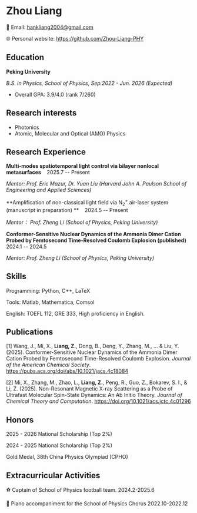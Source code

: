 # Zhou Liang

📧 Email: hankliang2004@gmail.com 

🌐 Personal website: https://github.com/Zhou-Liang-PHY

## Education

**Peking University**

*B.S. in Physics, School of Physics, Sep.2022 - Jun. 2026 (Expected)*

* Overall GPA: 3.9/4.0 (rank 7/260)

## Research interests

* Photonics
* Atomic, Molecular and Optical (AMO) Physics

## Research Experience

**Multi-modes spatiotemporal light control via bilayer nonlocal metasurfaces** &nbsp;&nbsp; 2025.7 -- Present

*Mentor: Prof. Eric Mazur, Dr. Yuan Liu (Harvard John A. Paulson School of Engineering and Applied Sciences)*

**Amplification of non-classical light field via $\mathrm{N}_2^+$ air-laser system (manuscript in preparation) ** &nbsp;&nbsp; 2024.5 -- Present

*Mentor： Prof. Zheng Li (School of Physics, Peking University)*

**Conformer-Sensitive Nuclear Dynamics of the Ammonia Dimer Cation Probed by Femtosecond Time-Resolved Coulomb Explosion (published)** &nbsp;&nbsp; 2024.1 -- 2024.5

*Mentor: Prof. Zheng Li (School of Physics, Peking University)*


## Skills

Programming: Python, C++, LaTeX

Tools: Matlab, Mathematica, Comsol

English: TOEFL 112, GRE 333, High proficiency in English.

## Publications

[1] Wang, J., Mi, X., **Liang, Z.**, Dong, B., Deng, Y., Zhang, M., ... & Liu, Y. (2025). Conformer-Sensitive Nuclear Dynamics of the Ammonia Dimer Cation Probed by Femtosecond Time-Resolved Coulomb Explosion. *Journal of the American Chemical Society*. https://pubs.acs.org/doi/abs/10.1021/jacs.4c18084

[2] Mi, X., Zhang, M., Zhao, L., **Liang, Z.**, Peng, R., Guo, Z., Bokarev, S. I., & Li, Z. (2025). Non-Resonant Magnetic X-ray Scattering as a Probe of Ultrafast Molecular Spin-State Dynamics: An Ab Initio Theory. *Journal of Chemical Theory and Computation*. https://doi.org/10.1021/acs.jctc.4c01296

## Honors

2025 - 2026 National Scholarship (Top 2%)

2024 - 2025 National Scholarship (Top 2%)

Gold Medal, 38th China Physics Olympiad (CPHO)

## Extracurricular Activities

⚽ Captain of School of Physics football team. 2024.2-2025.6

🎹 Piano accompaniment for the School of Physics Chorus  2022.10-2022.12

